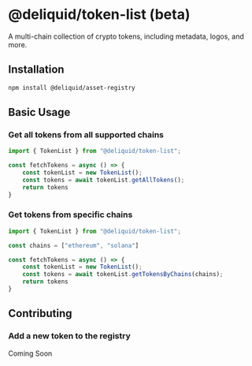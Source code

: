 # @deliquid/token-list (beta)

A multi-chain collection of crypto tokens, including metadata, logos, and more.

## Installation

```bash
npm install @deliquid/asset-registry
```

## Basic Usage

### Get all tokens from all supported chains

```typescript
import { TokenList } from "@deliquid/token-list";

const fetchTokens = async () => {
    const tokenList = new TokenList();
    const tokens = await tokenList.getAllTokens();
    return tokens
}
```

### Get tokens from specific chains

```typescript
import { TokenList } from "@deliquid/token-list";

const chains = ["ethereum", "solana"]

const fetchTokens = async () => {
    const tokenList = new TokenList();
    const tokens = await tokenList.getTokensByChains(chains);
    return tokens
}
```

## Contributing

### Add a new token to the registry

Coming Soon
